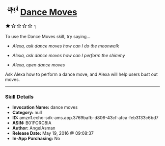 # &nbsp;<img src="skill_icon" alt="Dance Moves icon" width="36"> [Dance Moves](http://alexa.amazon.com/#skills/amzn1.echo-sdk-ams.app.3769bafb-d806-43cf-afca-feb3133c6bd7)
![1 stars](../../images/ic_star_black_18dp_1x.png)![1 stars](../../images/ic_star_border_black_18dp_1x.png)![1 stars](../../images/ic_star_border_black_18dp_1x.png)![1 stars](../../images/ic_star_border_black_18dp_1x.png)![1 stars](../../images/ic_star_border_black_18dp_1x.png) 1

To use the Dance Moves skill, try saying...

* *Alexa, ask dance moves how can I do the moonwalk*

* *Alexa, ask dance moves how can I perform the shimmy*

* *Alexa, open dance moves*

Ask Alexa how to perform a dance move, and Alexa will help users bust out moves.

***

### Skill Details

* **Invocation Name:** dance moves
* **Category:** null
* **ID:** amzn1.echo-sdk-ams.app.3769bafb-d806-43cf-afca-feb3133c6bd7
* **ASIN:** B01FORC8IA
* **Author:** AngelAsman
* **Release Date:** May 19, 2016 @ 09:08:37
* **In-App Purchasing:** No
